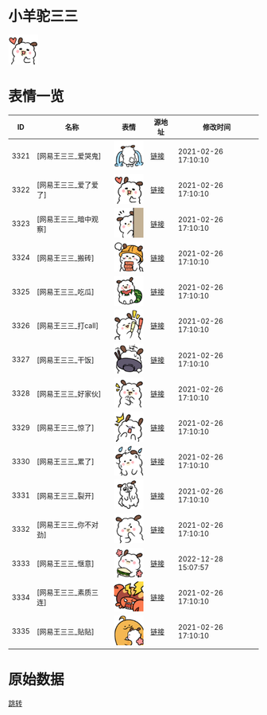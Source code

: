 # 小羊驼三三

<img src="./cover.png" height="60" alt="cover" />

# 表情一览

|ID|名称|表情|源地址|修改时间|
|----|----|----|----|----|
|3321|[网易王三三_爱哭鬼]|<img src="./pic/003321_%5B网易王三三_爱哭鬼%5D.png" height="60" alt="爱哭鬼"/>|[链接](http://i0.hdslb.com/bfs/emote/0ffeb0667ddf5b598c53981c42a40d8c59d82769.png)|2021-02-26 17:10:10|
|3322|[网易王三三_爱了爱了]|<img src="./pic/003322_%5B网易王三三_爱了爱了%5D.png" height="60" alt="爱了爱了"/>|[链接](http://i0.hdslb.com/bfs/emote/c6fb3e6bb7e3b8285ffcb6462abf8bb9293163d6.png)|2021-02-26 17:10:10|
|3323|[网易王三三_暗中观察]|<img src="./pic/003323_%5B网易王三三_暗中观察%5D.png" height="60" alt="暗中观察"/>|[链接](http://i0.hdslb.com/bfs/emote/8dc40aadc709458bfa345b894b7ea39312ffe5b1.png)|2021-02-26 17:10:10|
|3324|[网易王三三_搬砖]|<img src="./pic/003324_%5B网易王三三_搬砖%5D.png" height="60" alt="搬砖"/>|[链接](http://i0.hdslb.com/bfs/emote/07a28fd32ce4f81b35527751b9b0f53fead455db.png)|2021-02-26 17:10:10|
|3325|[网易王三三_吃瓜]|<img src="./pic/003325_%5B网易王三三_吃瓜%5D.png" height="60" alt="吃瓜"/>|[链接](http://i0.hdslb.com/bfs/emote/402dd5b7582c39da322d9562e0a073af3547fe22.png)|2021-02-26 17:10:10|
|3326|[网易王三三_打call]|<img src="./pic/003326_%5B网易王三三_打call%5D.png" height="60" alt="打call"/>|[链接](http://i0.hdslb.com/bfs/emote/d43d55c0e351a99f04117201480999996467e8ca.png)|2021-02-26 17:10:10|
|3327|[网易王三三_干饭]|<img src="./pic/003327_%5B网易王三三_干饭%5D.png" height="60" alt="干饭"/>|[链接](http://i0.hdslb.com/bfs/emote/c410d8a9590b954b8c2fc51ed8c2619ee104d12d.png)|2021-02-26 17:10:10|
|3328|[网易王三三_好家伙]|<img src="./pic/003328_%5B网易王三三_好家伙%5D.png" height="60" alt="好家伙"/>|[链接](http://i0.hdslb.com/bfs/emote/026787eefa5c7e7cdee058de8329ab82b196c3a5.png)|2021-02-26 17:10:10|
|3329|[网易王三三_惊了]|<img src="./pic/003329_%5B网易王三三_惊了%5D.png" height="60" alt="惊了"/>|[链接](http://i0.hdslb.com/bfs/emote/4ae750b2740c509f98076207bfac398f85a99055.png)|2021-02-26 17:10:10|
|3330|[网易王三三_累了]|<img src="./pic/003330_%5B网易王三三_累了%5D.png" height="60" alt="累了"/>|[链接](http://i0.hdslb.com/bfs/emote/037334afb5243f1f0837f9bd1ca1fe6b55b8f4cb.png)|2021-02-26 17:10:10|
|3331|[网易王三三_裂开]|<img src="./pic/003331_%5B网易王三三_裂开%5D.png" height="60" alt="裂开"/>|[链接](http://i0.hdslb.com/bfs/emote/9e2856d9b412ac61e2df8488f2830eeb4971988a.png)|2021-02-26 17:10:10|
|3332|[网易王三三_你不对劲]|<img src="./pic/003332_%5B网易王三三_你不对劲%5D.png" height="60" alt="你不对劲"/>|[链接](http://i0.hdslb.com/bfs/emote/78c195f7a45fb41877a78ce94e3c467ab9e6fd67.png)|2021-02-26 17:10:10|
|3333|[网易王三三_惬意]|<img src="./pic/003333_%5B网易王三三_惬意%5D.png" height="60" alt="惬意"/>|[链接](http://i0.hdslb.com/bfs/emote/95de8e06908a15ae68a49225400051fd2fe1b1f1.png)|2022-12-28 15:07:57|
|3334|[网易王三三_素质三连]|<img src="./pic/003334_%5B网易王三三_素质三连%5D.png" height="60" alt="素质三连"/>|[链接](http://i0.hdslb.com/bfs/emote/fd152a89ae9a906b10e1d1c0e47181570c06aad3.png)|2021-02-26 17:10:10|
|3335|[网易王三三_贴贴]|<img src="./pic/003335_%5B网易王三三_贴贴%5D.png" height="60" alt="贴贴"/>|[链接](http://i0.hdslb.com/bfs/emote/8cc2e55e138d92bfa2f6d3515f8fe301d62d16a2.png)|2021-02-26 17:10:10|

# 原始数据

[跳转](./raw.json)

